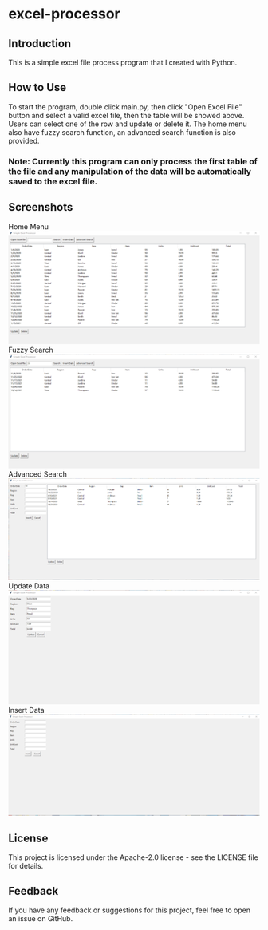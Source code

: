 # excel-processor
## Introduction
This is a simple excel file process program that I created with Python. 

## How to Use
To start the program, double click main.py, then click "Open Excel File" button and select a valid excel file, then the table will be showed above. Users can select one of the row and update or delete it. The home menu also have fuzzy search function, an advanced search function is also provided. 

### Note: Currently this program can only process the first table of the file and any manipulation of the data will be automatically saved to the excel file. 

## Screenshots
Home Menu
<img src="pictures/main_menu.png" alt="Home Menu" width="600px">
Fuzzy Search
<img src="pictures/fuzzy_search.png" alt="Fuzzy Search" width="600px">
Advanced Search
<img src="pictures/advanced_search.png" alt="Advanced Search" width="600px">
Update Data
<img src="pictures/update.png" alt="Update Data" width="600px">
Insert Data
<img src="pictures/insert.png" alt="Insert Data" width="600px">

## License
This project is licensed under the Apache-2.0 license - see the LICENSE file for details.

## Feedback
If you have any feedback or suggestions for this project, feel free to open an issue on GitHub.
